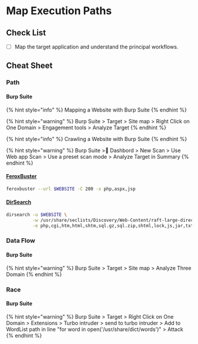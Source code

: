 # Map Execution Paths

## Check List&#x20;

* [ ] Map the target application and understand the principal workflows.

## Cheat Sheet

### Path

#### Burp Suite

{% hint style="info" %}
Mapping a Website with Burp Suite
{% endhint %}

{% hint style="warning" %}
Burp Suite > Target > Site map > Right Click on One Domain > Engagement tools > Analyze Target
{% endhint %}

{% hint style="info" %}
Crawling a Website with Burp Suite
{% endhint %}

{% hint style="warning" %}
Burp Suite > ِDashbord > New Scan > Use Web app Scan > Use a preset scan mode > Analyze Target in Summary
{% endhint %}

#### [FeroxBuster](https://www.google.com/url?sa=t\&source=web\&rct=j\&opi=89978449\&url=https://github.com/epi052/feroxbuster\&ved=2ahUKEwiU3pPJrqGJAxV1Q6QEHe2kNVcQFnoECBkQAQ\&usg=AOvVaw3nTxxRaPVVZSoVDW5LKrjt)

```bash
feroxbuster --url $WEBSITE -C 200 -x php,aspx,jsp
```

#### [DirSearch](https://www.google.com/url?sa=t\&source=web\&rct=j\&opi=89978449\&url=https://github.com/maurosoria/dirsearch\&ved=2ahUKEwjJ3-LUrqGJAxWBVqQEHcsEKvkQFnoECAoQAQ\&usg=AOvVaw09pWqpI-PVNuVwz_h5SCtz)

```bash
dirsearch -u $WEBSITE \
          -w /usr/share/seclists/Discovery/Web-Content/raft-large-directories.txt \
          -e php,cgi,htm,html,shtm,sql.gz,sql.zip,shtml,lock,js,jar,txt,bak,inc,smp,csv,cache,zip,old,conf,config,backup,log,pl,asp,aspx,jsp,sql,db,sqlite,mdb,wasl,tar.gz,tar.bz2,7z,rar,json,xml,yml,yaml,ini,java,py,rb,php3,php4,php5
```

### Data Flow&#x20;

#### Burp Suite

{% hint style="warning" %}
Burp Suite > Target > Site map > Analyze Three Domain&#x20;
{% endhint %}

### Race

#### Burp Suite

{% hint style="warning" %}
Burp Suite > Target > Right Click on One Domain > Extensions > Turbo intruder > send to turbo intruder > Add to WordList path in line "for word in open('/usr/share/dict/words')" > Attack
{% endhint %}
